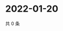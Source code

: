 # 2022-01-20

共 0 条

<!-- BEGIN WEIBO -->
<!-- 最后更新时间 Thu Jan 20 2022 12:14:15 GMT+0800 (China Standard Time) -->

<!-- END WEIBO -->
